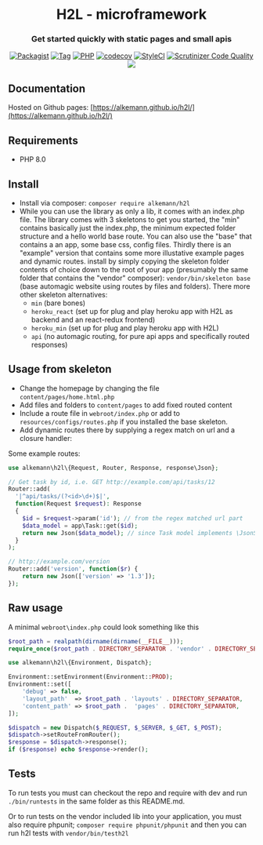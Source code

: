 <h1 align="center">H2L - microframework</h1>
<h3 align="center">Get started quickly with static pages and small apis</h3>

<p align="center">
<a href="https://packagist.org/packages/alkemann/h2l"><img src="https://camo.githubusercontent.com/e25562f743654efa776cf5e337593191361a2786/68747470733a2f2f696d672e736869656c64732e696f2f7061636b61676973742f6c2f616c6b656d616e6e2f68326c2e737667" alt="Packagist" data-canonical-src="https://img.shields.io/packagist/l/alkemann/h2l.svg" style="max-width:100%;"></a>
<a href="https://github.com/alkemann/h2l/releases"><img src="https://camo.githubusercontent.com/8c35ac99b3dab86eed3da6a0c175a1f1fb4e5d31/68747470733a2f2f696d672e736869656c64732e696f2f6769746875622f7461672f616c6b656d616e6e2f68326c2e737667" alt="Tag" data-canonical-src="https://img.shields.io/github/tag/alkemann/h2l.svg" style="max-width:100%;"></a>
<a href="http://php.net/ChangeLog-7.php"><img src="https://img.shields.io/badge/PHP%20version-7.4-brightgreen" alt="PHP" style="max-width:100%;"></a>
<a href="https://codecov.io/gh/alkemann/h2l"><img src="https://camo.githubusercontent.com/84df9c42ce79c1b6ad80c3e6784dd08ecc7d814b/68747470733a2f2f636f6465636f762e696f2f67682f616c6b656d616e6e2f68326c2f6272616e63682f6d61737465722f67726170682f62616467652e737667" alt="codecov" data-canonical-src="https://codecov.io/gh/alkemann/h2l/branch/master/graph/badge.svg" style="max-width:100%;"></a>
<a href="https://styleci.io/repos/54427353"><img src="https://camo.githubusercontent.com/06c5acdd9ceb6df2316e67bec61130f738e462ce/68747470733a2f2f7374796c6563692e696f2f7265706f732f35343432373335332f736869656c643f6272616e63683d6d6173746572267374796c653d666c6174" alt="StyleCI" data-canonical-src="https://styleci.io/repos/54427353/shield?branch=master&amp;style=flat" style="max-width:100%;"></a>
<a href="https://scrutinizer-ci.com/g/alkemann/h2l/?branch=master"><img src="https://camo.githubusercontent.com/885f3cd511f91cff8d6b85f10a211d818054b3ee/68747470733a2f2f7363727574696e697a65722d63692e636f6d2f672f616c6b656d616e6e2f68326c2f6261646765732f7175616c6974792d73636f72652e706e673f623d6d6173746572" alt="Scrutinizer Code Quality" data-canonical-src="https://scrutinizer-ci.com/g/alkemann/h2l/badges/quality-score.png?b=master" style="max-width:100%;"></a>
<a href="https://github.com/phpstan/phpstan"><img src="https://img.shields.io/badge/PHPStan-level%20max-brightgreen.svg" /></a>
</p>

## Documentation

Hosted on Github pages: [https://alkemann.github.io/h2l/](https://alkemann.github.io/h2l/)

## Requirements

 + PHP 8.0

## Install

 + Install via composer: `composer require alkemann/h2l`
 + While you can use the library as only a lib, it comes with an index.php file.
   The library comes with 3 skeletons to get you started, the "min" contains basically
   just the index.php, the minimum expected folder structure and a hello world base route.
   You can also use the "base" that contains a an app, some base css, config files.
   Thirdly there is an "example" version that contains some more illustative example pages
   and dynamic routes. install by simply copying the skeleton folder contents of choice down
   to the root of your app (presumably the same folder that contains the "vendor" composer):
   `vendor/bin/skeleton base` (base automagic website using routes by files and folders).
   There more other skeleton alternatives:
     + `min` (bare bones)
     + `heroku_react` (set up for plug and play heroku app with H2L as backend and an react-redux frontend)
     + `heroku_min` (set up for plug and play heroku app with H2L)
     + `api` (no automagic routing, for pure api apps and specifically routed responses)


## Usage from skeleton

 + Change the homepage by changing the file `content/pages/home.html.php`
 + Add files and folders to `content/pages` to add fixed routed content
 + Include a route file in `webroot/index.php` or add to `resources/configs/routes.php` if you installed the base skeleton.
 + Add dynamic routes there by supplying a regex match on url and a closure handler:

Some example routes:
```php
use alkemann\h2l\{Request, Router, Response, response\Json};

// Get task by id, i.e. GET http://example.com/api/tasks/12
Router::add(
  '|^api/tasks/(?<id>\d+)$|',
  function(Request $request): Response
  {
    $id = $request->param('id'); // from the regex matched url part
    $data_model = app\Task::get($id);
    return new Json($data_model); // since Task model implements \JsonSerializable
  }
);

// http://example.com/version
Router::add('version', function($r) {
	return new Json(['version' => '1.3']);
});
```

## Raw usage

A minimal `webroot\index.php` could look something like this
```php
$root_path = realpath(dirname(dirname(__FILE__)));
require_once($root_path . DIRECTORY_SEPARATOR . 'vendor' . DIRECTORY_SEPARATOR . 'autoload.php');

use alkemann\h2l\{Environment, Dispatch};

Environment::setEnvironment(Environment::PROD);
Environment::set([
    'debug' => false,
    'layout_path'  => $root_path . 'layouts' . DIRECTORY_SEPARATOR,
    'content_path' => $root_path .  'pages' . DIRECTORY_SEPARATOR,
]);

$dispatch = new Dispatch($_REQUEST, $_SERVER, $_GET, $_POST);
$dispatch->setRouteFromRouter();
$response = $dispatch->response();
if ($response) echo $response->render();
```

## Tests

To run tests you must can checkout the repo and require with dev and run `./bin/runtests` in the same folder as this README.md.

Or to run tests on the vendor included lib into your application, you must also require phpunit; `composer require phpunit/phpunit` and then you can run h2l tests with `vendor/bin/testh2l`
